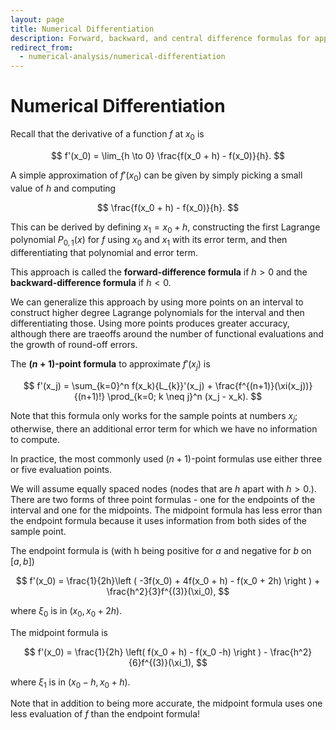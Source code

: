 ```yaml
---
layout: page
title: Numerical Differentiation
description: Forward, backward, and central difference formulas for approximating derivatives, including multi-point methods based on Lagrange polynomial differentiation.
redirect_from:
  - numerical-analysis/numerical-differentiation
---
```


# Numerical Differentiation

Recall that the derivative of a function $f$ at $x_0$ is

$$ f'(x_0) = \lim_{h \to 0} \frac{f(x_0 + h) - f(x_0)}{h}. $$

A simple approximation of $f'(x_0)$ can be given by simply picking a small value of $h$ and computing

$$ \frac{f(x_0 + h) - f(x_0)}{h}. $$

This can be derived by defining $x_1 = x_0 + h$, constructing the first Lagrange polynomial $P_{0,1}(x)$ for $f$ using $x_0$ and $x_1$ with its error term, and then differentiating that polynomial and error term.

This approach is called the **forward-difference formula** if $h > 0$ and the **backward-difference formula** if $h < 0.$ 

We can generalize this approach by using more points on an interval to construct higher degree Lagrange polynomials for the interval and then differentiating those. Using more points produces greater accuracy, although there are traeoffs around the number of functional evaluations and the growth of round-off errors.

The **$(n+1)$-point formula** to approximate $f'(x_j)$ is

$$ f'(x_j) = \sum_{k=0}^n f(x_k){L_{k}}'(x_j) + \frac{f^{(n+1)}(\xi(x_j))}{(n+1)!} \prod_{k=0; k \neq j}^n (x_j - x_k). $$

Note that this formula only works for the sample points at numbers $x_j$; otherwise, there an additional error term for which we have no information to compute.

In practice, the most commonly used $(n+1)$-point formulas use either three or five evaluation points.

We will assume equally spaced nodes (nodes that are $h$ apart with $h > 0.$). There are two forms of three point formulas - one for the endpoints of the interval and one for the midpoints. The midpoint formula has less error than the endpoint formula because it uses information from both sides of the sample point.

The endpoint formula is (with h being positive for $a$ and negative for $b$ on $[a, b]$)

$$ f'(x_0) = \frac{1}{2h}\left ( -3f(x_0) + 4f(x_0 + h) - f(x_0 + 2h) \right ) + \frac{h^2}{3}f^{(3)}(\xi_0), $$

where $\xi_0$ is in $(x_0, x_0 + 2h).$

The midpoint formula is

$$ f'(x_0) = \frac{1}{2h} \left( f(x_0 + h) - f(x_0 -h) \right ) - \frac{h^2}{6}f^{(3)}(\xi_1), $$

where $\xi_1$ is in $(x_0 - h, x_0 + h).$

Note that in addition to being more accurate, the midpoint formula uses one less evaluation of $f$ than the endpoint formula!


